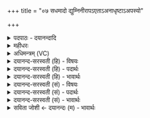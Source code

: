 +++
title = "०७ सधमादो द्युम्निनीरापऽएताऽअनाधृष्टाऽअपस्यो"

+++
<details><summary>पदपाठः - दयानन्दादि</summary>

स॒ध॒माद॒ इति॑ सध॒ऽमादः॑। द्यु॒म्निनीः॑। आपः॑। ए॒ताः। अना॑धृष्टाः। अ॒प॒स्यः᳕। वसा॑नाः। प॒स्त्या᳖सु। च॒क्रे॒। वरु॑णः। स॒धस्थ॒मिति॑ स॒धऽस्थ॑म्। अ॒पाम्। शिशुः॑। मा॒तृत॑मा॒स्विति॑ मा॒तृऽत॑मासु। अ॒न्तरित्य॒न्तः। ७।
</details>

<details><summary>महीधरः</summary>

म० 'अभिषेचनीयेष्वेनां व्यानयति सधमाद इति' (का० | १५ । ५। ६)। उत्पूता अभिषेकार्था आपोऽभिषेकार्थेषु पालाशौदुम्बरवाटाश्वत्थेषु पात्रेषु पूर्वासादितेषु चतुर्धा विभज्य निनयति । वरुणदेवत्या त्रिष्टुप् । या एता आपो वर्तन्ते । कीदृश्यः । सधमादः सह एकस्मिन् पात्रे माद्यन्ति हृष्यन्ति मादयन्ते प्रीणयन्ति वा ताः सधमादः । सहपूर्वान्मादयतेः क्विप् 'सध मादस्थयोश्छन्दसि' ( पा० ६ । ३ । ९६ ) इति सहस्य सधादेशः । द्युम्निनीः द्युम्नं वीर्यमस्ति यासां ता द्युम्निन्यः पूर्वसवर्णदीर्घः । 'द्युम्नं द्योततेर्यशो वान्नं वा' ( नि० ५। ५) इति यास्कः । अनाधृष्टाः रक्षोभिरनभिभूताः । अपस्यः । अप इति कर्मनाम । अपसि कर्मणि साध्व्यः अपस्यः । 'तत्र साधुः' ( पा० ४ । ४ । ९८ ) इति यत् 'सुपां सुलुक्' (पा. ७ । १ । ३९) इति जसः सुरादेशः । वसानाः 'वस आच्छादने' वसते आच्छादयन्ति पात्राणीति वसानाः । या एवंविधा आपस्तासु अन्तर्मध्ये वरुणो देवः सधस्थं सहस्थानं चक्रे कृतवान् । सह स्थीयते यस्मिन् तत् सधस्थम् । किंभूतो वरुणः । | अपां शिशुः बालकः । 'अपां वा एष शिशुर्भवति यो राजसूयेन यजते' ( ५। ३ । ५। १९ ) इति श्रुतेः वरुणो राजसूययाजित्वादपां शिशुः । किंभूतास्वप्सु । पस्त्यासु पस्त्यमिति गृहनाममु पठितम् । गृहरूपासु सर्वेषामाधारत्वात् तथा मातृतमासु अतिशयेन जगन्निर्मात्रीषु ॥ ७ ॥  
अष्टमी।
</details>

<details><summary>अधिमन्त्रम् (VC)</summary>

- वरुणो देवता
- वरुण ऋषिः
- विराड् आर्षी त्रिष्टुप्
- धैवतः
</details>

<details><summary>दयानन्द-सरस्वती (हि) - विषयः</summary>

राजाओं को यह अवश्य चाहिये कि सब प्रजा और अपने कुल के बालकों को ब्रह्मचर्य्य के साथ विद्या और सुशिक्षायुक्त करें, यह विषय अगले मन्त्र में कहा है ॥
</details>

<details><summary>दयानन्द-सरस्वती (हि) - पदार्थः</summary>

पदार्थान्वयभाषाः -  जो (वरुणः) श्रेष्ठ राजा हो वह (एताः) विद्या और अच्छी शिक्षा को प्राप्त हुर्इं (सधमादः) एक साथ प्रसन्न होनेवाली (द्युम्निनीः) प्रशंसनीय धन कीर्ति से युक्त (अनाधृष्टाः) जो किसी से न दबें (आपः) जल के समान शान्तियुक्त (वसानाः) वस्त्र और आभूषणों से ढपी हुर्इं (पस्त्यासु) घरों के (अपस्यः) कामों में चतुर विद्वान् स्त्री होवें, उन (अपाम्) विद्याओं में व्याप्त स्त्रियों का जो (शिशुः) बालक हो, उसको (मातृतमासु) अति मान्य करनेहारी धायियों के (अन्तः) समीप (सधस्थम्) एक समीप के स्थान में शिक्षा के लिये रक्खे ॥७॥
</details>

<details><summary>दयानन्द-सरस्वती (हि) - भावार्थः</summary>

भावार्थभाषाः -  राजा को चाहिये कि अपने राज्य में प्रयत्न के साथ सब स्त्रियों को विद्वान् और उनसे उत्पन्न हुए बालकों को विद्यायुक्त धाइयों के अधीन करे कि जिससे किसी के बालक विद्या और अच्छी शिक्षा के विना न रहें और स्त्री भी निर्बल न हो ॥७॥
</details>

<details><summary>दयानन्द-सरस्वती (सं) - विषयः</summary>

राज्ञामिदमावश्यकं यत्सर्वस्याः प्रजायाः स्वकुलस्य चापत्यानि ब्रह्मचर्येण विद्यासुशिक्षान्वितानि कार्य्याणीत्याह ॥
</details>

<details><summary>दयानन्द-सरस्वती (सं) - पदार्थः</summary>

पदार्थान्वयभाषाः -  यो वरुणो राजा भवेत् स एताः सधमादो द्युम्निनीरनाधृष्टा आपो वसानाः पस्त्यास्वपस्यः स्त्रियो विदुष्यो भवेयुस्तासामपां यः शिशुस्तं मातृतमास्वन्तः सधस्थं समीपस्थं शिक्षार्थं रक्षेत् ॥७॥
</details>

<details><summary>दयानन्द-सरस्वती (सं) - भावार्थः</summary>

भावार्थभाषाः -  राज्ञा प्रयत्नेन स्वराज्ये सर्वाः स्त्रियो विदुष्यः कार्य्यास्तासां सकाशाज्जाता बालका विद्यायुक्तधात्र्यधीनाः कार्य्याः, यतो न कस्याप्यपत्यं विद्यासुशिक्षाहीनं स्त्री निर्बला च स्यात् ॥७॥
</details>

<details><summary>सविता जोशी ← दयानन्दः (म) - भावार्थः</summary>

भावार्थभाषाः -  राजाने प्रयत्नपूर्वक आपल्या राज्यातील सर्व स्त्रियांना विदुषी करावे. या स्त्रियांनी जन्म दिलेल्या बालकांना विद्यायुक्त दाईजवळ ठेवावे, कारण कोणतेही बालक विद्या व उत्तम शिक्षण याविना राहता कामा नये. तसेच स्त्री ही दुर्बल राहता कामा नये.
</details>